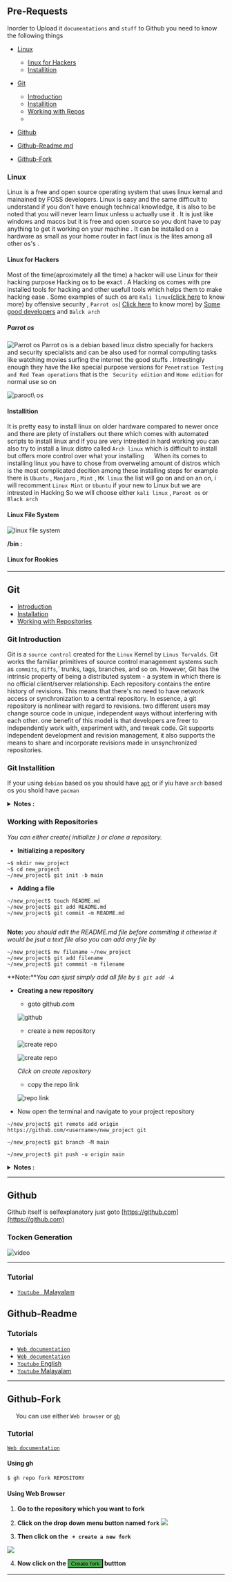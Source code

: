 ## **Pre-Requests**

Inorder to Upload it `documentations` and `stuff` to Github you need to know the following things
- [Linux](#linux)
  - [linux for Hackers](#linux-for-hackers)
  - [Installition](#installition)

- [Git](#git)
    - [Introduction](#git-introduction)
    - [Installition](#git-installition)
    - [Working with Repos](#working-with-repositories)
    - 
- [Github](#github)

- [Github-Readme.md](#github-readme)
- [Github-Fork](#github-fork)

### **Linux**
  Linux is a free and open source operating system that uses linux kernal and mainained by FOSS developers. Linux is easy and the same difficult to understand if you don't have enough technical knowledge, it is also to be noted that you will never learn linux unless u actually use it . It is just like windows and macos but it is free and open source so you dont have to pay anything to get it working on your machine . It can be installed on a hardware as small as your home router in fact linux is the lites among all other os's . 
#### **Linux for Hackers**
  Most of the time(aproximately all the time) a hacker will use Linux for their hacking purpose Hacking os to be exact . A Hacking os comes with pre installed tools for hacking and other usefull tools which helps them to make hacking ease . Some examples of such os are `Kali linux`([click here](https://www.kali.org/docs/) to know more) by offensive security , `Parrot os`( [Click here](https://www.parrotsec.org/) to know more) by [Some good developers](https://www.parrotsec.org/team/) and `Balck arch`

#####  **Parrot os** 
  ![Parrot os](/images/ParrotOS-4.6-plasma.jpg?raw=true)<!-- source wikkipedia https://en.wikipedia.org/-->
  Parrot os is a debian based linux distro specially for hackers and security specialists and can be also used for normal computing tasks like watching movies surfing the internet the good stuffs . Intrestingly enough they have the like special purpose versions for `Penetration Testing and Red Team operations` that is the ` Security edition` and <!-- by parrotsec --> `Home edition` for normal use so on 

![paroot\ os](/images/parrot_os_versions.jpg)

#### **Installition**
  It is pretty easy to install linux on older hardware compared to newer once and there are plety of installers out there which comes with automated scripts to install linux and if you are very intrested in hard working you can also try to install a linux distro called `Arch linux` which is difficult to install but offers more control over what your installing
  &#160;&#160;&#160;&#160;&#160;When its comes to installing linux you have to chose from overweling amount of distros which is the most complicated decition among these installing steps for example there is `Ubuntu` , `Manjaro` , `Mint` , `MX linux` the list will go on and on an  on, i will recomment `Linux Mint` or `Ubuntu` if your new to Linux but we are intrested in Hacking So we will choose either `kali linux` , `Paroot os` or `Black arch` 






















#### Linux File System

![linux file system](../images/linux-file-system.webp?raw=true) 

**/bin :**  

  
#### Linux for Rookies
  
---

## Git
- [Introduction](#gitintroduction)
- [Installation](#git-installation)
- [Working with Repositories ](#working-with-repositories)
### **Git Introduction**

  Git is a `source control` created for the `Linux` Kernel by `Linus Torvalds`. Git works the familiar primitives of source control management systems such as `commits`, `diffs`,` trunks, tags, branches, and so on. However, Git has the intrinsic property of being a distributed system - a system in which there is no official client/server relationship. Each repository contains the entire history of revisions. This means that there's no need to have network access or synchronization to a central repository. In essence, a git repository is nonlinear with regard to revisions. two different users may change source code in unique, independent ways without interfering with each other. one benefit of this model is that developers are freer to independently work with, experiment with, and tweak code.
	Git supports independent development and revision management, it also supports the means to share and incorporate revisions made in unsynchronized repositories.

### **Git Installition**
If your using `debian` based os you should have [`apt`](https://github.com/aruncs31s/ethical-hacking/tree/main/Tools-Used#apt) or if yiu have `arch` based os you shold have `pacman`

<details><summary> <b>Notes :</b> </summary>

Install [`gh`](https://cli.github.com/) which is a cli version of github and it is easier this was to to login to your github account through `git`

</details>



### **Working with Repositories**
  _You can either create( initialize ) or clone a repository._ 
- **Initializing a repository**
 ```
~$ mkdir new_project
~$ cd new_project
~/new_project$ git init -b main
 ```
 - **Adding a file**
```
~/new_project$ touch README.md
~/new_project$ git add README.md 
~/new_project$ git commit -m README.md
 
```
**Note:** *you should edit the README.md file before commiting it othewise it would be jsut a text file also you can add any file by* 
```
~/new_project$ mv filename ~/new_project 
~/new_project$ git add filename 
~/new_project$ git commmit -m filename
```

**Note:***You can sjust simply add all file by `$ git add -A`*
- **Creating a new repository**
	- goto github.com
	
	![github](https://github.com/aruncs31s/ethical-hacking/blob/main/images/github-addressbar.png?raw=true)
	
	- create a new repository 

	![create repo](https://github.com/aruncs31s/ethical-hacking/blob/main/images/create-new-repo-1.png?raw=true)
	
	![create repo](https://github.com/aruncs31s/ethical-hacking/blob/main/images/create-new-repo-2.png?raw=true)
	
	*Click on create repository*
	
	- copy the repo link 
	 &#160;

	 ![repo link](https://github.com/aruncs31s/ethical-hacking/raw/main/images/clone%20repo.png)
	
	
* Now open the terminal and navigate to your project repository

```
~/new_project$ git remote add origin https://github.com/<username>/new_project git

~/new_project$ git branch -M main

~/new_project$ git push -u origin main

```

<details><summary> <b>Notes :</b> </summary>

*Here `new_project` is my project name and you can give any name if you want but you have to replce `new_project` with your project name* 

</details>

---

## **Github**
  Github itself is selfexplanatory just goto [https://github.com](https://github.com)


### **Tocken Generation**


![video](../video/tocken_generation.gif)

---
### **Tutorial** 

- [ `Youtube ` Malayalam](https://youtu.be/aJ1cbdMdfys)


##  **Github-Readme**



### **Tutorials** 

- [ `Web documentation`](https://docs.github.com/en/get-started/writing-on-github/getting-started-with-writing-and-formatting-on-github/basic-writing-and-formatting-syntax)
- [ `Web documentation` ](https://medium.com/analytics-vidhya/writing-github-readme-e593f278a796#:~:text=For%20a%20line%20break%20or,more%20spaces%2C%20and%20hit%20enter.)
- [`Youtube` English](https://youtu.be/yXY3f9jw7fg)
- [`Youtube` Malayalam]()

---

## **Github-Fork**
&#160;&#160;&#160;&#160;&#160;You can use either `Web browser` or [`gh`](https://cli.github.com/) 


### **Tutorial**

[`Web documentation`](https://docs.github.com/en/get-started/quickstart/fork-a-repo)

#### **Using gh**

```
$ gh repo fork REPOSITORY

```

#### **Using Web Browser**

1. **Go to the repository which you want to fork**

2. **Click on the drop down menu button named `fork`**
![](/images/fork2.png?raw=ture)
3. **Then click on the &#160;&#160;`+ create a new fork`**

![](/images/fork3.png?raw=true)

4. **Now click on the <button style="background-color: #4CAF50;" type="button" >Create fork</button> buttton**




---